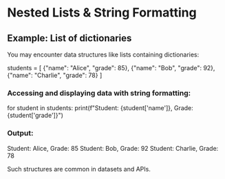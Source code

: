 # Nested Lists & String Formatting

## Example: List of dictionaries

You may encounter data structures like lists containing dictionaries:

students = [
{"name": "Alice", "grade": 85},
{"name": "Bob", "grade": 92},
{"name": "Charlie", "grade": 78}
]

### Accessing and displaying data with string formatting:

for student in students:
print(f"Student: {student['name']}, Grade: {student['grade']}")

### Output:

Student: Alice, Grade: 85
Student: Bob, Grade: 92
Student: Charlie, Grade: 78

Such structures are common in datasets and APIs.
